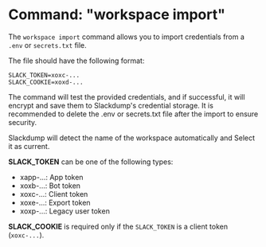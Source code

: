 # Command: "workspace import"

The `workspace import` command allows you to import credentials from a `.env`
or `secrets.txt` file.

The file should have the following format:
```shell
SLACK_TOKEN=xoxc-...
SLACK_COOKIE=xoxd-...
```
The command will test the provided credentials, and if successful, it will
encrypt and save them to Slackdump's credential storage. It is recommended to
delete the .env or secrets.txt file after the import to ensure security.

Slackdump will detect the name of the workspace automatically and Select it as
current.

**SLACK_TOKEN** can be one of the following types:

- xapp-...: App token
- xoxb-...: Bot token
- xoxc-...: Client token
- xoxe-...: Export token
- xoxp-...: Legacy user token

**SLACK_COOKIE** is required only if the `SLACK_TOKEN` is a client token
(`xoxc-...`).


